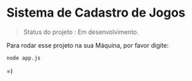 <h1>Sistema de Cadastro de Jogos </h1>

> Status do projeto : Em desenvolvimento.

Para rodar esse projeto na sua Máquina, por favor digite:

```
node app.js
```
=)